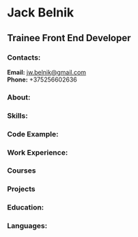 # Jack Belnik

## Trainee Front End Developer

### Contacts:
**Email:** jw.belnik@gmail.com  
**Phone:** +375256602636

### About:


### Skills:


### Code Example:


### Work Experience:


### Courses


### Projects


### Education:


### Languages:


